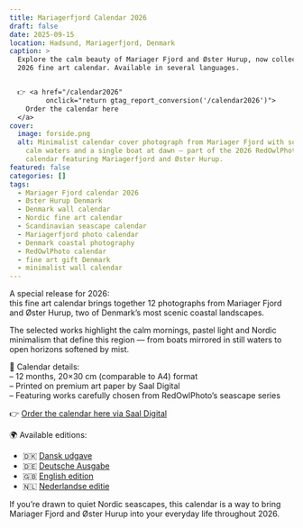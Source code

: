```yaml
---
title: Mariagerfjord Calendar 2026
draft: false
date: 2025-09-15
location: Hadsund, Mariagerfjord, Denmark
caption: >
  Explore the calm beauty of Mariager Fjord and Øster Hurup, now collected in my
  2026 fine art calendar. Available in several languages.  


  👉 <a href="/calendar2026" 
         onclick="return gtag_report_conversion('/calendar2026')">
    Order the calendar here
  </a>
cover:
  image: forside.png
  alt: Minimalist calendar cover photograph from Mariager Fjord with soft mist,
    calm waters and a single boat at dawn — part of the 2026 RedOwlPhoto
    calendar featuring Mariagerfjord and Øster Hurup.
featured: false
categories: []
tags:
  - Mariager Fjord calendar 2026
  - Øster Hurup Denmark
  - Denmark wall calendar
  - Nordic fine art calendar
  - Scandinavian seascape calendar
  - Mariagerfjord photo calendar
  - Denmark coastal photography
  - RedOwlPhoto calendar
  - fine art gift Denmark
  - minimalist wall calendar
---
```

A special release for 2026:  
this fine art calendar brings together 12 photographs from Mariager Fjord and Øster Hurup, two of Denmark’s most scenic coastal landscapes.

The selected works highlight the calm mornings, pastel light and Nordic minimalism that define this region — from boats mirrored in still waters to open horizons softened by mist.

📅 Calendar details:  
– 12 months, 20×30 cm (comparable to A4) format  
– Printed on premium art paper by Saal Digital  
– Featuring works carefully chosen from RedOwlPhoto’s seascape series  

👉 [Order the calendar here via Saal Digital](http://redowlphoto.dk/calendar2026)

🌍 Available editions:  
- 🇩🇰 [Dansk udgave](http://redowlphoto.dk/calendar2026-dk)  
- 🇩🇪 [Deutsche Ausgabe](http://redowlphoto.dk/calendar2026-de)  
- 🇬🇧 [English edition](http://redowlphoto.dk/calendar2026-en)  
- 🇳🇱 [Nederlandse editie](http://redowlphoto.dk/calendar2026-nl)  

If you’re drawn to quiet Nordic seascapes, this calendar is a way to bring Mariager Fjord and Øster Hurup into your everyday life throughout 2026.

<!--more-->
